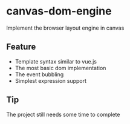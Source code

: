 # canvas-dom-engine
Implement the browser layout engine in canvas
## Feature
* Template syntax similar to vue.js
* The most basic dom implementation
* The event bubbling
* Simplest expression support

## Tip
The project still needs some time to complete